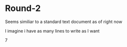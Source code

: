 # Round-2

Seems similiar to a standard text document as of right now

I imagine i have as many lines to write as I want


7
